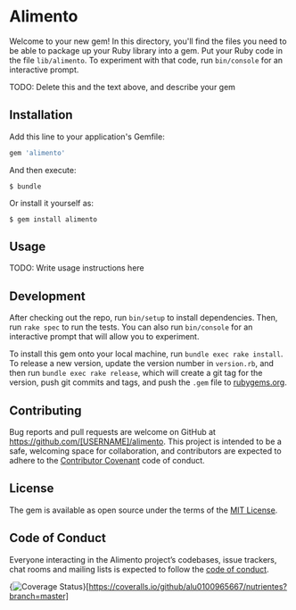 # Alimento

Welcome to your new gem! In this directory, you'll find the files you need to be able to package up your Ruby library into a gem. Put your Ruby code in the file `lib/alimento`. To experiment with that code, run `bin/console` for an interactive prompt.

TODO: Delete this and the text above, and describe your gem

## Installation

Add this line to your application's Gemfile:

```ruby
gem 'alimento'
```

And then execute:

    $ bundle

Or install it yourself as:

    $ gem install alimento

## Usage

TODO: Write usage instructions here

## Development

After checking out the repo, run `bin/setup` to install dependencies. Then, run `rake spec` to run the tests. You can also run `bin/console` for an interactive prompt that will allow you to experiment.

To install this gem onto your local machine, run `bundle exec rake install`. To release a new version, update the version number in `version.rb`, and then run `bundle exec rake release`, which will create a git tag for the version, push git commits and tags, and push the `.gem` file to [rubygems.org](https://rubygems.org).

## Contributing

Bug reports and pull requests are welcome on GitHub at https://github.com/[USERNAME]/alimento. This project is intended to be a safe, welcoming space for collaboration, and contributors are expected to adhere to the [Contributor Covenant](http://contributor-covenant.org) code of conduct.

## License

The gem is available as open source under the terms of the [MIT License](http://opensource.org/licenses/MIT).

## Code of Conduct

Everyone interacting in the Alimento project’s codebases, issue trackers, chat rooms and mailing lists is expected to follow the [code of conduct](https://github.com/[USERNAME]/alimento/blob/master/CODE_OF_CONDUCT.md).

{<img src="https://coveralls.io/repos/github/alu0100965667/nutrientes/badge.svg?branch=master" alt="Coverage Status" />}[https://coveralls.io/github/alu0100965667/nutrientes?branch=master]

